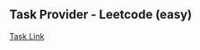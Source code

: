 ## Task Provider - Leetcode (easy)

[Task Link](https://leetcode.com/problems/check-if-n-and-its-double-exist/description/?envType=daily-question&envId=2024-12-01)
